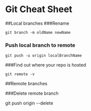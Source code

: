 # Git Cheat Sheet

##Local branches
###Rename

```
git branch -m oldName newName
```

### Push local branch to remote

```
git push -u origin localBranchName
```

###Find out where your repo is hosted

```
git remote -v
```

##Remote branches

###Delete remote branch

git push origin --delete <branchName>
